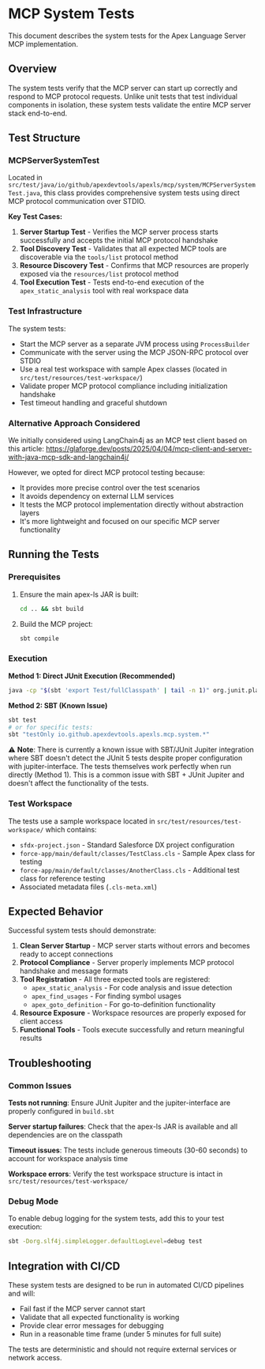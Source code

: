 # MCP System Tests

This document describes the system tests for the Apex Language Server MCP implementation.

## Overview

The system tests verify that the MCP server can start up correctly and respond to MCP protocol requests. Unlike unit tests that test individual components in isolation, these system tests validate the entire MCP server stack end-to-end.

## Test Structure

### MCPServerSystemTest

Located in `src/test/java/io/github/apexdevtools/apexls/mcp/system/MCPServerSystemTest.java`, this class provides comprehensive system tests using direct MCP protocol communication over STDIO.

**Key Test Cases:**

1. **Server Startup Test** - Verifies the MCP server process starts successfully and accepts the initial MCP protocol handshake
2. **Tool Discovery Test** - Validates that all expected MCP tools are discoverable via the `tools/list` protocol method
3. **Resource Discovery Test** - Confirms that MCP resources are properly exposed via the `resources/list` protocol method  
4. **Tool Execution Test** - Tests end-to-end execution of the `apex_static_analysis` tool with real workspace data

### Test Infrastructure

The system tests:

- Start the MCP server as a separate JVM process using `ProcessBuilder`
- Communicate with the server using the MCP JSON-RPC protocol over STDIO
- Use a real test workspace with sample Apex classes (located in `src/test/resources/test-workspace/`)
- Validate proper MCP protocol compliance including initialization handshake
- Test timeout handling and graceful shutdown

### Alternative Approach Considered

We initially considered using LangChain4j as an MCP test client based on this article: https://glaforge.dev/posts/2025/04/04/mcp-client-and-server-with-java-mcp-sdk-and-langchain4j/

However, we opted for direct MCP protocol testing because:
- It provides more precise control over the test scenarios
- It avoids dependency on external LLM services
- It tests the MCP protocol implementation directly without abstraction layers
- It's more lightweight and focused on our specific MCP server functionality

## Running the Tests

### Prerequisites

1. Ensure the main apex-ls JAR is built:
   ```bash
   cd .. && sbt build
   ```

2. Build the MCP project:
   ```bash
   sbt compile
   ```

### Execution

**Method 1: Direct JUnit Execution (Recommended)**
```bash
java -cp "$(sbt 'export Test/fullClasspath' | tail -n 1)" org.junit.platform.console.ConsoleLauncher --scan-classpath --include-classname=".*MCPServerSystemTest.*"
```

**Method 2: SBT (Known Issue)**
```bash
sbt test
# or for specific tests:
sbt "testOnly io.github.apexdevtools.apexls.mcp.system.*"
```

⚠️ **Note**: There is currently a known issue with SBT/JUnit Jupiter integration where SBT doesn't detect the JUnit 5 tests despite proper configuration with jupiter-interface. The tests themselves work perfectly when run directly (Method 1). This is a common issue with SBT + JUnit Jupiter and doesn't affect the functionality of the tests.

### Test Workspace

The tests use a sample workspace located in `src/test/resources/test-workspace/` which contains:

- `sfdx-project.json` - Standard Salesforce DX project configuration
- `force-app/main/default/classes/TestClass.cls` - Sample Apex class for testing
- `force-app/main/default/classes/AnotherClass.cls` - Additional test class for reference testing
- Associated metadata files (`.cls-meta.xml`)

## Expected Behavior

Successful system tests should demonstrate:

1. **Clean Server Startup** - MCP server starts without errors and becomes ready to accept connections
2. **Protocol Compliance** - Server properly implements MCP protocol handshake and message formats
3. **Tool Registration** - All three expected tools are registered:
   - `apex_static_analysis` - For code analysis and issue detection
   - `apex_find_usages` - For finding symbol usages
   - `apex_goto_definition` - For go-to-definition functionality
4. **Resource Exposure** - Workspace resources are properly exposed for client access
5. **Functional Tools** - Tools execute successfully and return meaningful results

## Troubleshooting

### Common Issues

**Tests not running**: Ensure JUnit Jupiter and the jupiter-interface are properly configured in `build.sbt`

**Server startup failures**: Check that the apex-ls JAR is available and all dependencies are on the classpath

**Timeout issues**: The tests include generous timeouts (30-60 seconds) to account for workspace analysis time

**Workspace errors**: Verify the test workspace structure is intact in `src/test/resources/test-workspace/`

### Debug Mode

To enable debug logging for the system tests, add this to your test execution:
```bash
sbt -Dorg.slf4j.simpleLogger.defaultLogLevel=debug test
```

## Integration with CI/CD

These system tests are designed to be run in automated CI/CD pipelines and will:
- Fail fast if the MCP server cannot start
- Validate that all expected functionality is working
- Provide clear error messages for debugging
- Run in a reasonable time frame (under 5 minutes for full suite)

The tests are deterministic and should not require external services or network access.